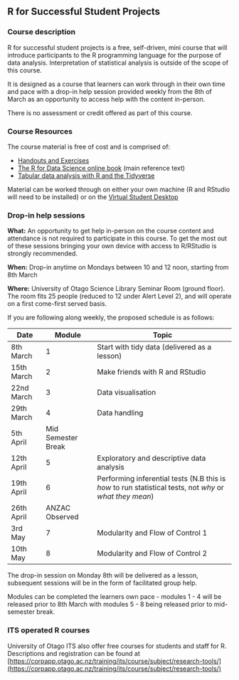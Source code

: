 ## R for Successful Student Projects


### Course description

R for successful student projects is a free, self-driven, mini course that will introduce participants to the R programming language for the purpose of data analysis. Interpretation of statistical analysis is outside of the scope of this course.

It is designed as a course that learners can work through in their own time and pace with a drop-in help session provided weekly from the 8th of March as an opportunity to access help with the content in-person.

There is no assessment or credit offered as part of this course.

### Course Resources

The course material is free of cost and is comprised of:
 - [Handouts and Exercises](https://drive.google.com/drive/folders/1ttf1s8-vkJNOlHdphfi2zFyMq6gGEvCy?usp=sharing)
 - [The R for Data Science online book](https://r4ds.had.co.nz) (main reference text)
 - [Tabular data analysis with R and the Tidyverse](https://static-bcrf.biochem.wisc.edu/courses/Tabular-data-analysis-with-R-and-Tidyverse/book/)


Material can be worked through on either your own machine (R and RStudio will need to be installed) or on the [Virtual Student Desktop](https://blogs.otago.ac.nz/studentit/student-desktop/)

### Drop-in help sessions

**What:** An opportunity to get help in-person on the course content and attendance is not required to participate in this course. To get the most out of these sessions bringing your own device with access to R/RStudio is strongly recommended.

**When:** Drop-in anytime on Mondays between 10 and 12 noon, starting from 8th March

**Where:** University of Otago Science Library Seminar Room (ground floor). The room fits 25 people (reduced to 12 under Alert Level 2), and will operate on a first come-first served basis.


If you are following along weekly, the proposed schedule is as follows:

Date | Module | Topic
---|---|---
8th March | 1 | Start with tidy data (delivered as a lesson)
15th March | 2 | Make friends with R and RStudio
22nd March | 3 | Data visualisation
29th March | 4 | Data handling
5th April | Mid Semester Break |
12th April | 5 | Exploratory and descriptive data analysis
19th April | 6 | Performing inferential tests (N.B this is _how_ to run statistical tests, not _why_ or _what they mean_)
26th April | ANZAC Observed |
3rd May | 7 | Modularity and Flow of Control 1
10th May | 8 | Modularity and Flow of Control 2


The drop-in session on Monday 8th will be delivered as a lesson, subsequent sessions will be in the form of facilitated group help.

Modules can be completed the learners own pace - modules 1 - 4 will be released prior to 8th March with modules 5 - 8 being released prior to mid-semester break.


### ITS operated R courses

University of Otago ITS also offer free courses for students and staff for R. Descriptions and registration can be found at [https://corpapp.otago.ac.nz/training/its/course/subject/research-tools/](https://corpapp.otago.ac.nz/training/its/course/subject/research-tools/) 
